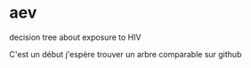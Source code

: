 # aev
decision tree about exposure to HIV

C'est un début
j'espère trouver un arbre comparable sur github
